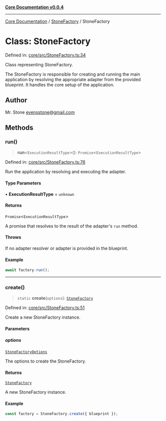 [**Core Documentation v0.0.4**](../../README.md)

***

[Core Documentation](../../modules.md) / [StoneFactory](../README.md) / StoneFactory

# Class: StoneFactory

Defined in: [core/src/StoneFactory.ts:34](https://github.com/stonemjs/core/blob/8c14a336c794eb98d8513b950cb1c2786962eaaf/src/StoneFactory.ts#L34)

Class representing StoneFactory.

The StoneFactory is responsible for creating and running the main application by resolving
the appropriate adapter from the provided blueprint. It handles the core setup of the application.

## Author

Mr. Stone <evensstone@gmail.com>

## Methods

### run()

> **run**\<`ExecutionResultType`\>(): `Promise`\<`ExecutionResultType`\>

Defined in: [core/src/StoneFactory.ts:76](https://github.com/stonemjs/core/blob/8c14a336c794eb98d8513b950cb1c2786962eaaf/src/StoneFactory.ts#L76)

Run the application by resolving and executing the adapter.

#### Type Parameters

• **ExecutionResultType** = `unknown`

#### Returns

`Promise`\<`ExecutionResultType`\>

A promise that resolves to the result of the adapter's `run` method.

#### Throws

If no adapter resolver or adapter is provided in the blueprint.

#### Example

```typescript
await factory.run();
```

***

### create()

> `static` **create**(`options`): [`StoneFactory`](StoneFactory.md)

Defined in: [core/src/StoneFactory.ts:51](https://github.com/stonemjs/core/blob/8c14a336c794eb98d8513b950cb1c2786962eaaf/src/StoneFactory.ts#L51)

Create a new StoneFactory instance.

#### Parameters

##### options

[`StoneFactoryOptions`](../interfaces/StoneFactoryOptions.md)

The options to create the StoneFactory.

#### Returns

[`StoneFactory`](StoneFactory.md)

A new StoneFactory instance.

#### Example

```typescript
const factory = StoneFactory.create({ blueprint });
```
